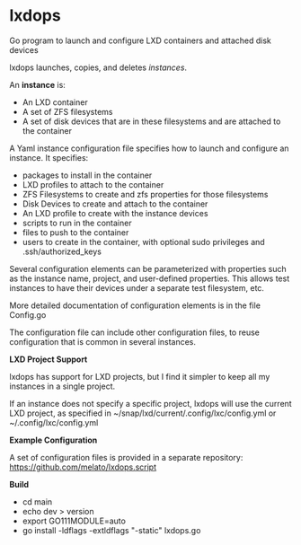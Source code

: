 # lxdops
Go program to launch and configure LXD containers and attached disk devices

lxdops launches, copies, and deletes *instances*.

An **instance** is:
- An LXD container
- A set of ZFS filesystems
- A set of disk devices that are in these filesystems and are attached to the container

A Yaml instance configuration file specifies how to launch and configure an instance.  It specifies:
- packages to install in the container
- LXD profiles to attach to the container
- ZFS Filesystems to create and zfs properties for those filesystems
- Disk Devices to create and attach to the container
- An LXD profile to create with the instance devices
- scripts to run in the container
- files to push to the container
- users to create in the container, with optional sudo privileges and .ssh/authorized_keys

Several configuration elements can be parameterized with properties such as the instance name, project, and user-defined properties.
This allows test instances to have their devices under a separate test filesystem, etc.

More detailed documentation of configuration elements is in the file Config.go

The configuration file can include other configuration files, to reuse configuration that is common in several instances.

**LXD Project Support**

lxdops has support for LXD projects, but I find it simpler to keep all my instances in a single project.

If an instance does not specify a specific project, lxdops will use the current LXD project, as specified in ~/snap/lxd/current/.config/lxc/config.yml or ~/.config/lxc/config.yml

**Example Configuration**

A set of configuration files is provided in a separate repository: https://github.com/melato/lxdops.script

**Build**
- cd main
- echo dev > version
- export GO111MODULE=auto
- go install -ldflags -extldflags "-static" lxdops.go
